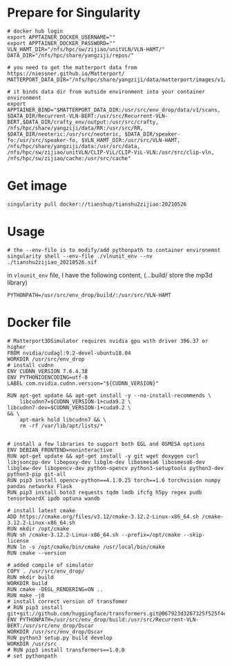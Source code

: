 # Prepare for Singularity
```
# docker hub login
export APPTAINER_DOCKER_USERNAME=""
export APPTAINER_DOCKER_PASSWORD=""
VLN_HAMT_DIR="/nfs/hpc/sw/zijiao/unitVLN/VLN-HAMT/"
DATA_DIR="/nfs/hpc/share/yangziji/repos/"

# you need to get the matterport data from https://niessner.github.io/Matterport/
MATTERPORT_DATA_DIR="/nfs/hpc/share/yangziji/data/matterport/images/v1/scans"

# it binds data dir from outside environment into your container environment
export APPTAINER_BIND="$MATTERPORT_DATA_DIR:/usr/src/env_drop/data/v1/scans, $DATA_DIR/Recurrent-VLN-BERT:/usr/src/Recurrent-VLN-BERT,$DATA_DIR/crafty_env/output:/usr/src/crafty, /nfs/hpc/share/yangziji/data/RR:/usr/src/RR, $DATA_DIR/neoteric:/usr/src/neoteric, $DATA_DIR/speaker-fo:/usr/src/speaker-fo, $VLN_HAMT_DIR:/usr/src/VLN-HAMT, /nfs/hpc/share/yangziji/data:/usr/src/data, /nfs/hpc/sw/zijiao/unitVLN/CLIP-ViL/CLIP-ViL-VLN:/usr/src/clip-vln, /nfs/hpc/sw/zijiao/cache:/usr/src/cache"

```
# Get image
```singularity pull docker://tianshup/tianshu2zijiao:20210526```

# Usage
```
# the --env-file is to modify/add pythonpath to container environemnt  
singularity shell --env-file ./vlnunit_env --nv ./tianshu2zijiao_20210526.sif
```
in `vlnunit_env` file, I have the following content, (...build/ store the mp3d library)
```
PYTHONPATH=/usr/src/env_drop/build/:/usr/src/VLN-HAMT
```
# Docker file
```
# Matterport3DSimulator requires nvidia gpu with driver 396.37 or higher
FROM nvidia/cudagl:9.2-devel-ubuntu18.04
WORKDIR /usr/src/env_drop
# install cudnn
ENV CUDNN_VERSION 7.6.4.38
ENV PYTHONIOENCODING=utf-8
LABEL com.nvidia.cudnn.version="${CUDNN_VERSION}"

RUN apt-get update && apt-get install -y --no-install-recommends \
    libcudnn7=$CUDNN_VERSION-1+cuda9.2 \
libcudnn7-dev=$CUDNN_VERSION-1+cuda9.2 \
&& \
    apt-mark hold libcudnn7 && \
    rm -rf /var/lib/apt/lists/*


# install a few libraries to support both EGL and OSMESA options
ENV DEBIAN_FRONTEND=noninteractive
RUN apt-get update && apt-get install -y git wget doxygen curl libjsoncpp-dev libepoxy-dev libglm-dev libosmesa6 libosmesa6-dev libglew-dev libopencv-dev python-opencv python3-setuptools python3-dev python3-pip git-all
RUN pip3 install opencv-python==4.1.0.25 torch==1.6 torchvision numpy pandas networkx Flask
RUN pip3 install boto3 requests tqdm lmdb ifcfg h5py regex pudb tensorboardX ipdb optuna wandb

# install latest cmake
ADD https://cmake.org/files/v3.12/cmake-3.12.2-Linux-x86_64.sh /cmake-3.12.2-Linux-x86_64.sh
RUN mkdir /opt/cmake
RUN sh /cmake-3.12.2-Linux-x86_64.sh --prefix=/opt/cmake --skip-license
RUN ln -s /opt/cmake/bin/cmake /usr/local/bin/cmake
RUN cmake --version

# added compile of simulator
COPY . /usr/src/env_drop/
RUN mkdir build
WORKDIR build
RUN cmake -DEGL_RENDERING=ON ..
RUN make -j8
# install correct version of transfomer
# RUN pip3 install git+git://github.com/huggingface/transformers.git@067923d3267325f525f4e46f357360c191ba562e
ENV PYTHONPATH=/usr/src/env_drop/build:/usr/src/Recurrent-VLN-BERT:/usr/src/env_drop/Oscar
WORKDIR /usr/src/env_drop/Oscar
RUN python3 setup.py build develop
WORKDIR /usr/src
# RUN pip3 install transformers==1.0.0
# set pythonpath
```